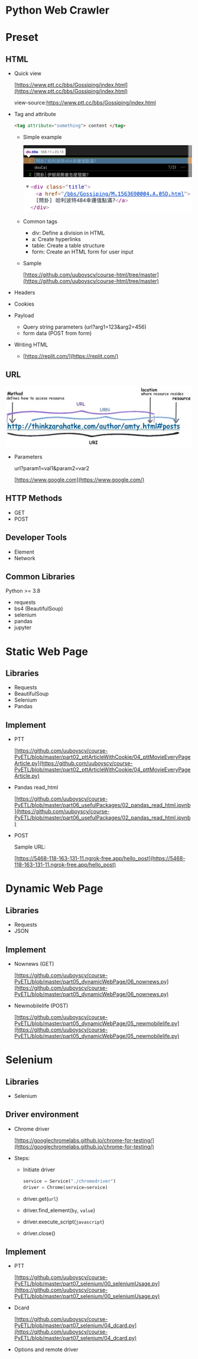 # Python Web Crawler

# Preset

## HTML

- Quick view
    
    [https://www.ptt.cc/bbs/Gossiping/index.html](https://www.ptt.cc/bbs/Gossiping/index.html)
    
    view-source:https://www.ptt.cc/bbs/Gossiping/index.html
    
- Tag and attribute
    
    ```html
    <tag attribute="something"> content </tag>
    ```
    
    - Simple example
        
        ![Untitled](Python%20Web%20Crawler/Untitled.png)
        
        ![Untitled](Python%20Web%20Crawler/Untitled%201.png)
        
    - Common tags
        - div: Define a division in HTML
        - a: Create hyperlinks
        - table: Create a table structure
        - form: Create an HTML form for user input
    - Sample
        
        [https://github.com/uuboyscy/course-html/tree/master](https://github.com/uuboyscy/course-html/tree/master)
        
- Headers
- Cookies
- Payload
    - Query string parameters (url?arg1=123&arg2=456)
    - form data (POST from form)
- Writing HTML
    - [https://replit.com/](https://replit.com/)

## URL

![Untitled](Python%20Web%20Crawler/Untitled%202.png)

- Parameters
    
    url?param1=val1&param2=var2
    
    [https://www.google.com](https://www.google.com/)
    

## HTTP Methods

- GET
- POST

## Developer Tools

- Element
- Network

## Common Libraries

Python >= 3.8

- requests
- bs4 (BeautifulSoup)
- selenium
- pandas
- jupyter

# Static Web Page

## Libraries

- Requests
- BeautifulSoup
- Selenium
- Pandas

## Implement

- PTT
    
    [https://github.com/uuboyscy/course-PyETL/blob/master/part02_pttArticleWithCookie/04_pttMovieEveryPageArticle.py](https://github.com/uuboyscy/course-PyETL/blob/master/part02_pttArticleWithCookie/04_pttMovieEveryPageArticle.py)
    
- Pandas read_html
    
    [https://github.com/uuboyscy/course-PyETL/blob/master/part06_usefulPackages/02_pandas_read_html.ipynb](https://github.com/uuboyscy/course-PyETL/blob/master/part06_usefulPackages/02_pandas_read_html.ipynb)
    
- POST
    
    Sample URL:
    
    [https://5468-118-163-131-11.ngrok-free.app/hello_post](https://5468-118-163-131-11.ngrok-free.app/hello_post)
    

# Dynamic Web Page

## Libraries

- Requests
- JSON

## Implement

- Nownews (GET)
    
    [https://github.com/uuboyscy/course-PyETL/blob/master/part05_dynamicWebPage/06_nownews.py](https://github.com/uuboyscy/course-PyETL/blob/master/part05_dynamicWebPage/06_nownews.py)
    
- Newmobilelife (POST)
    
    [https://github.com/uuboyscy/course-PyETL/blob/master/part05_dynamicWebPage/05_newmobilelife.py](https://github.com/uuboyscy/course-PyETL/blob/master/part05_dynamicWebPage/05_newmobilelife.py)
    

# Selenium

## Libraries

- Selenium

## Driver environment

- Chrome driver
    
    [https://googlechromelabs.github.io/chrome-for-testing/](https://googlechromelabs.github.io/chrome-for-testing/)
    
- Steps:
    - Initiate driver
        
        ```python
        service = Service("./chromedriver")
        driver = Chrome(service=service)
        ```
        
    - driver.get(`url`)
    - driver.find_element(`by`, `value`)
    - driver.execute_script(`javascript`)
    - driver.close()

## Implement

- PTT
    
    [https://github.com/uuboyscy/course-PyETL/blob/master/part07_selenium/00_seleniumUsage.py](https://github.com/uuboyscy/course-PyETL/blob/master/part07_selenium/00_seleniumUsage.py)
    
- Dcard
    
    [https://github.com/uuboyscy/course-PyETL/blob/master/part07_selenium/04_dcard.py](https://github.com/uuboyscy/course-PyETL/blob/master/part07_selenium/04_dcard.py)
    
- Options and remote driver